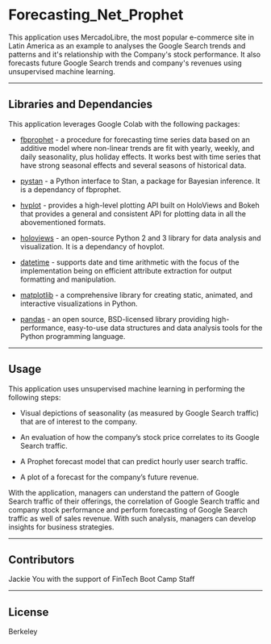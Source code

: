 # Forecasting_Net_Prophet

This application uses MercadoLibre, the most popular e-commerce site in Latin America as an example to analyses the Google Search trends and patterns and it's relationship with the Company's stock performance.  It also forecasts future Google Search trends and company's revenues using unsupervised machine learning.

---

## Libraries and Dependancies

This application leverages Google Colab with the following packages:

* [fbprophet](https://facebook.github.io/prophet/) - a procedure for forecasting time series data based on an additive model where non-linear trends are fit with yearly, weekly, and daily seasonality, plus holiday effects. It works best with time series that have strong seasonal effects and several seasons of historical data.

* [pystan](https://pystan.readthedocs.io/en/latest/) - a Python interface to Stan, a package for Bayesian inference.  It is a dependancy of fbprophet.

* [hvplot](https://hvplot.holoviz.org/user_guide/Introduction.html) - provides a high-level plotting API built on HoloViews and Bokeh that provides a general and consistent API for plotting data in all the abovementioned formats.

* [holoviews](https://holoviews.org/user_guide/index.html) - an open-source Python 2 and 3 library for data analysis and visualization. It is a dependancy of hovplot.

* [datetime](https://docs.python.org/3/library/datetime.html#module-datetime) - supports date and time arithmetic with the focus of the implementation being on efficient attribute extraction for output formatting and manipulation.

* [matplotlib](https://https://matplotlib.org/) - a comprehensive library for creating static, animated, and interactive visualizations in Python.

* [pandas](https://pandas.pydata.org/docs/) - an open source, BSD-licensed library providing high-performance, easy-to-use data structures and data analysis tools for the Python programming language.

---

## Usage

This application uses unsupervised machine learning in performing the following steps:

- Visual depictions of seasonality (as measured by Google Search traffic) that are of interest to the company.

- An evaluation of how the company’s stock price correlates to its Google Search traffic.

- A Prophet forecast model that can predict hourly user search traffic.

- A plot of a forecast for the company’s future revenue.

With the application, managers can understand the pattern of Google Search traffic of their offerings, the correlation of Google Search traffic and company stock performance and perform forecasting of Google Search traffic as well of sales revenue.  With such analysis, managers can develop insights for business strategies.

---

## Contributors

Jackie You with the support of FinTech Boot Camp Staff

---

## License

Berkeley
